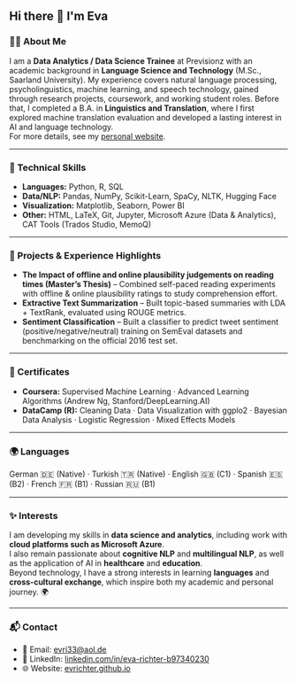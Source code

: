 ## Hi there 👋 I'm Eva

### 👩‍💻 About Me
I am a **Data Analytics / Data Science Trainee** at Previsionz with an academic background in **Language Science and Technology** (M.Sc., Saarland University). My experience covers natural language processing, psycholinguistics, machine learning, and speech technology, gained through research projects, coursework, and working student roles. Before that, I completed a B.A. in **Linguistics and Translation**, where I first explored machine translation evaluation and developed a lasting interest in AI and language technology.  
For more details, see my [personal website](https://evrichter.github.io).    

---
### 🔧 Technical Skills
- **Languages:** Python, R, SQL 
- **Data/NLP:** Pandas, NumPy, Scikit-Learn, SpaCy, NLTK, Hugging Face  
- **Visualization:** Matplotlib, Seaborn, Power BI  
- **Other:** HTML, LaTeX, Git, Jupyter, Microsoft Azure (Data & Analytics), CAT Tools (Trados Studio, MemoQ)

---
### 📂 Projects & Experience Highlights
- **The Impact of offline and online plausibility judgements on reading times (Master’s Thesis)** – Combined self-paced reading experiments with offline & online plausibility ratings to study comprehension effort.  
- **Extractive Text Summarization** – Built topic-based summaries with LDA + TextRank, evaluated using ROUGE metrics.  
- **Sentiment Classification** – Built a classifier to predict tweet sentiment (positive/negative/neutral) training on SemEval datasets and benchmarking on the official 2016 test set. 

---
### 📜 Certificates
- **Coursera:** Supervised Machine Learning · Advanced Learning Algorithms (Andrew Ng, Stanford/DeepLearning.AI)  
- **DataCamp (R):** Cleaning Data · Data Visualization with ggplo2 · Bayesian Data Analysis · Logistic Regression · Mixed Effects Models 

---
### 🌍 Languages
German 🇩🇪 (Native) · Turkish 🇹🇷 (Native) · English 🇬🇧 (C1) · Spanish 🇪🇸 (B2) · French 🇫🇷 (B1) · Russian 🇷🇺 (B1)

---
### ✨ Interests
I am developing my skills in **data science and analytics**, including work with **cloud platforms such as Microsoft Azure**.  
I also remain passionate about **cognitive NLP** and **multilingual NLP**, as well as the application of AI in **healthcare** and **education**.  
Beyond technology, I have a strong interests in learning **languages** and **cross-cultural exchange**, which inspire both my academic and personal journey. 🌍

---
### 📬 Contact
- 📧 Email: [evri33@aol.de](mailto:evri33@aol.de)  
- 💼 LinkedIn: [linkedin.com/in/eva-richter-b97340230](https://www.linkedin.com/in/eva-richter-b97340230)  
- 🌐 Website: [evrichter.github.io](https://evrichter.github.io)  
